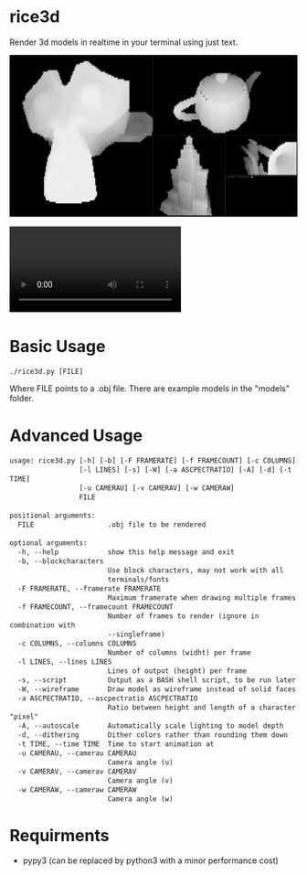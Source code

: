 # rice3d

Render 3d models in realtime in your terminal using just text.

![Screenshot](256color.png)

![Video of realtime rendering](new_example.webm)

# Basic Usage

```
./rice3d.py [FILE]
```

Where FILE points to a .obj file. There are example models in the "models" folder.

# Advanced Usage

```
usage: rice3d.py [-h] [-b] [-F FRAMERATE] [-f FRAMECOUNT] [-c COLUMNS]
                 [-l LINES] [-s] [-W] [-a ASCPECTRATIO] [-A] [-d] [-t TIME]
                 [-u CAMERAU] [-v CAMERAV] [-w CAMERAW]
                 FILE

positional arguments:
  FILE                  .obj file to be rendered

optional arguments:
  -h, --help            show this help message and exit
  -b, --blockcharacters
                        Use block characters, may not work with all
                        terminals/fonts
  -F FRAMERATE, --framerate FRAMERATE
                        Maximum framerate when drawing multiple frames
  -f FRAMECOUNT, --framecount FRAMECOUNT
                        Number of frames to render (ignore in combination with
                        --singleframe)
  -c COLUMNS, --columns COLUMNS
                        Number of columns (widht) per frame
  -l LINES, --lines LINES
                        Lines of output (height) per frame
  -s, --script          Output as a BASH shell script, to be run later
  -W, --wireframe       Draw model as wireframe instead of solid faces
  -a ASCPECTRATIO, --ascpectratio ASCPECTRATIO
                        Ratio between height and length of a character "pixel"
  -A, --autoscale       Automatically scale lighting to model depth
  -d, --dithering       Dither colors rather than rounding them down
  -t TIME, --time TIME  Time to start animation at
  -u CAMERAU, --camerau CAMERAU
                        Camera angle (u)
  -v CAMERAV, --camerav CAMERAV
                        Camera angle (v)
  -w CAMERAW, --cameraw CAMERAW
                        Camera angle (w)
```


# Requirments

- pypy3 (can be replaced by python3 with a minor performance cost)
